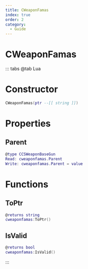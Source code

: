 ```yaml
---
title: CWeaponFamas
index: true
order: 2
category:
  - Guide
---
```


# CWeaponFamas

::: tabs
@tab Lua
# Constructor
```lua
CWeaponFamas(ptr --[[ string ]])
```
# Properties
## Parent 
```lua
@type CCSWeaponBaseGun
Read: cweaponfamas.Parent
Write: cweaponfamas.Parent = value
```
# Functions
## ToPtr
```lua
@returns string
cweaponfamas:ToPtr()
```
## IsValid
```lua
@returns bool
cweaponfamas:IsValid()
```

:::
